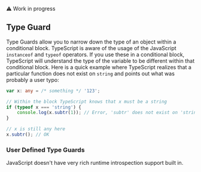 :warning: Work in progress

## Type Guard
Type Guards allow you to narrow down the type of an object within a conditional block. TypeScript is aware of the usage of the JavaScript `instanceof` and `typeof` operators. If you use these in a conditional block, TypeScript will understand the type of the variable to be different within that conditional block. Here is a quick example where TypeScript realizes that a particular function does not exist on `string` and points out what was probably a user typo:

```ts
var x: any = /* something */ '123';

// Within the block TypeScript knows that x must be a string
if (typeof x === 'string') {
    console.log(x.subtr(1)); // Error, 'subtr' does not exist on 'string'
}

// x is still any here
x.subtr(); // OK
```

### User Defined Type Guards
JavaScript doesn't have very rich runtime introspection support built in.
